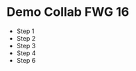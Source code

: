 # Demo Collab FWG 16

<ul>
    <li>Step 1</li>
    <li>Step 2</li>
    <li>Step 3</li>
    <li>Step 4</li>
    <li>Step 6</li>
</ul>
